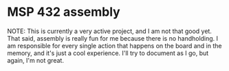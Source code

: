 # MSP 432 assembly

NOTE: This is currently a very active project, and I am not that good yet. That said, assembly is really fun for me because there is no handholding. I am responsible for every single action that happens on the board and in the memory, and it's just a cool experience. I'll try to document as I go, but again, I'm not great.